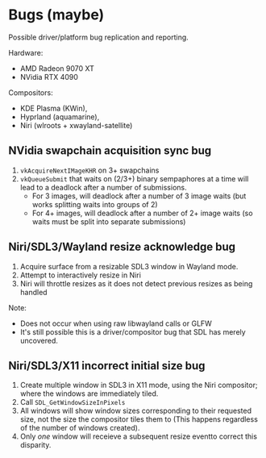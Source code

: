 # Bugs (maybe)

Possible driver/platform bug replication and reporting.

Hardware:
 - AMD Radeon 9070 XT
 - NVidia RTX 4090

Compositors:
 - KDE Plasma (KWin),
 - Hyprland (aquamarine),
 - Niri (wlroots + xwayland-satellite)

## NVidia swapchain acquisition sync bug

1) `vkAcquireNextIMageKHR` on 3+ swapchains
2) `vkQueueSubmit` that waits on (2/3+) binary sempaphores at a time will lead to a deadlock after a number of submissions.
    - For 3 images, will deadlock after a number of 3 image waits (but works splitting waits into groups of 2)
    - For 4+ images, will deadlock after a number of 2+ image waits (so waits must be split into separate submissions)

## Niri/SDL3/Wayland resize acknowledge bug

1) Acquire surface from a resizable SDL3 window in Wayland mode.
2) Attempt to interactively resize in Niri
3) Niri will throttle resizes as it does not detect previous resizes as being handled

Note:

- Does not occur when using raw libwayland calls or GLFW
- It's still possible this is a driver/compositor bug that SDL has merely uncovered.

## Niri/SDL3/X11 incorrect initial size bug

1) Create multiple window in SDL3 in X11 mode, using the Niri compositor; where the windows are immediately tiled.
2) Call `SDL_GetWindowSizeInPixels`
3) All windows will show window sizes corresponding to their requested size, not the size the compositor tiles them to (This happens regardless of the number of windows created).
4) Only *one* window will receieve a subsequent resize eventto correct this disparity.
